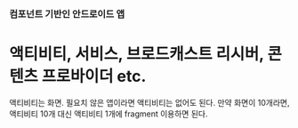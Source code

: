 ### 컴포넌트 기반인 안드로이드 앱
# 액티비티, 서비스, 브로드캐스트 리시버, 콘텐츠 프로바이더 etc.

액티비티는 화면. 필요치 않은 앱이라면 액티비티는 없어도 된다.
만약 화면이 10개라면, 액티비티 10개 대신 액티비티 1개에 </U>fragment 이용하면 된다.

